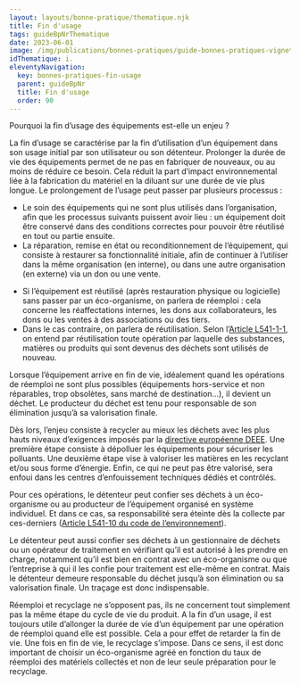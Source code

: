 ```yaml
---
layout: layouts/bonne-pratique/thematique.njk
title: Fin d'usage
tags: guideBpNrThematique
date: 2023-06-01
image: /img/publications/bonnes-pratiques/guide-bonnes-pratiques-vignette.webp
idThematique: i.
eleventyNavigation:
  key: bonnes-pratiques-fin-usage
  parent: guideBpNr
  title: Fin d'usage
  order: 90
---
```


Pourquoi la fin d’usage des équipements est-elle un enjeu ?

La fin d’usage se caractérise par la fin d’utilisation d’un équipement dans son usage initial par son utilisateur ou son détenteur. Prolonger la durée de vie des équipements permet de ne pas en fabriquer de nouveaux, ou au moins de réduire ce besoin. Cela réduit la part d’impact environnemental liée à la fabrication du matériel en la diluant sur une durée de vie plus longue. Le prolongement de l’usage peut passer par plusieurs processus :

*	Le soin des équipements qui ne sont plus utilisés dans l’organisation, afin que les processus suivants puissent avoir lieu : un équipement doit être conservé dans des conditions correctes pour pouvoir être réutilisé en tout ou partie ensuite.
*	La réparation, remise en état ou reconditionnement de l’équipement, qui consiste à restaurer sa fonctionnalité initiale, afin de continuer à l’utiliser dans la même organisation (en interne), ou dans une autre organisation (en externe) via un don ou une vente.
  - Si l’équipement est réutilisé (après restauration physique ou logicielle) sans passer par un éco-organisme, on parlera de réemploi : cela concerne les réaffectations internes, les dons aux collaborateurs, les dons ou les ventes à des associations ou des tiers.
  - Dans le cas contraire, on parlera de réutilisation. Selon l’[Article L541-1-1](https://www.legifrance.gouv.fr/codes/article_lc/LEGIARTI000042176087), on entend par réutilisation toute opération par laquelle des substances, matières ou produits qui sont devenus des déchets sont utilisés de nouveau.

Lorsque l’équipement arrive en fin de vie, idéalement quand les opérations de réemploi ne sont plus possibles (équipements hors-service et non réparables, trop obsolètes, sans marché de destination…), il devient un déchet. Le producteur du déchet est tenu pour responsable de son élimination jusqu’à sa valorisation finale.

Dès lors, l’enjeu consiste à recycler au mieux les déchets avec les plus hauts niveaux d’exigences imposés par la [directive européenne DEEE](https://www.legifrance.gouv.fr/jorf/id/JORFTEXT000026319124). Une première étape consiste à dépolluer les équipements pour sécuriser les polluants. Une deuxième étape vise à valoriser les matières en les recyclant et/ou sous forme d’énergie. Enfin, ce qui ne peut pas être valorisé, sera enfoui dans les centres d’enfouissement techniques dédiés et contrôlés.

Pour ces opérations, le détenteur peut confier ses déchets à un éco-organisme ou au producteur de l’équipement organisé en système individuel. Et dans ce cas, sa responsabilité sera éteinte dès la collecte par ces-derniers ([Article L541-10 du code de l’environnement](https://www.legifrance.gouv.fr/codes/article_lc/LEGIARTI000041599099/)).

Le détenteur peut aussi confier ses déchets à un gestionnaire de déchets ou un opérateur de traitement en vérifiant qu’il est autorisé à les prendre en charge, notamment qu’il est bien en contrat avec un éco-organisme ou que l’entreprise à qui il les confie pour traitement est elle-même en contrat. Mais le détenteur demeure responsable du déchet jusqu’à son élimination ou sa valorisation finale. Un traçage est donc indispensable.

Réemploi et recyclage ne s’opposent pas, ils ne concernent tout simplement pas la même étape du cycle de vie du produit. A la fin d’un usage, il est toujours utile d’allonger la durée de vie d’un équipement par une opération de réemploi quand elle est possible. Cela a pour effet de retarder la fin de vie. Une fois en fin de vie, le recyclage s’impose. Dans ce sens, il est donc important de choisir un éco-organisme agréé en fonction du taux de réemploi des matériels collectés et non de leur seule préparation pour le recyclage.
